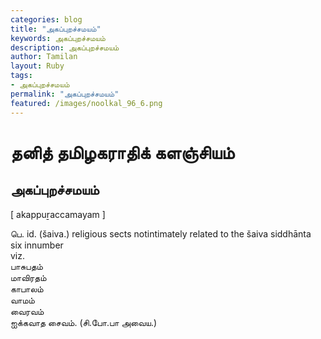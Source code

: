 ```yaml
---  
categories: blog  
title: "அகப்புறச்சமயம்"
keywords: அகப்புறச்சமயம்  
description: அகப்புறச்சமயம்
author: Tamilan  
layout: Ruby  
tags:     
- அகப்புறச்சமயம்
permalink: "அகப்புறச்சமயம்"  
featured: /images/noolkal_96_6.png  
--- 
```

# தனித் தமிழகராதிக் களஞ்சியம்
## அகப்புறச்சமயம்

[ akappuṟaccamayam ]  
  
பெ. id. (šaiva.) religious sects notintimately related to the šaiva siddhānta  
six innumber  
viz.  
பாசுபதம்  
மாவிரதம்  
காபாலம்  
வாமம்  
வைரவம்  
ஐக்கவாத சைவம். (சி.போ.பா அவைய.)
